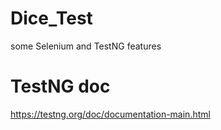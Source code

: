 # Dice_Test
some Selenium and TestNG features 
# TestNG doc
https://testng.org/doc/documentation-main.html
